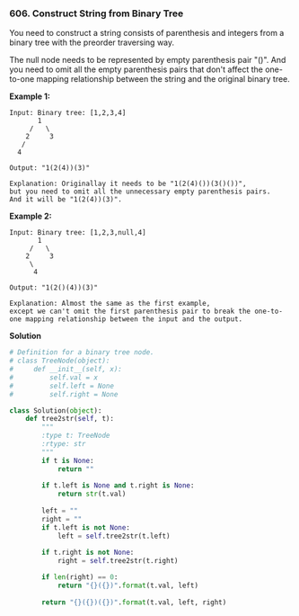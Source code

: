 ### 606. Construct String from Binary Tree

You need to construct a string consists of parenthesis and integers from a binary tree with the preorder traversing way.

The null node needs to be represented by empty parenthesis pair "()". And you need to omit all the empty parenthesis pairs that don't affect the one-to-one mapping relationship between the string and the original binary tree.

**Example 1:**
```
Input: Binary tree: [1,2,3,4]
       1
     /   \
    2     3
   /    
  4     

Output: "1(2(4))(3)"

Explanation: Originallay it needs to be "1(2(4)())(3()())", 
but you need to omit all the unnecessary empty parenthesis pairs. 
And it will be "1(2(4))(3)".
```

**Example 2:**
```
Input: Binary tree: [1,2,3,null,4]
       1
     /   \
    2     3
     \  
      4 

Output: "1(2()(4))(3)"

Explanation: Almost the same as the first example, 
except we can't omit the first parenthesis pair to break the one-to-one mapping relationship between the input and the output.
```

**Solution**
```Python
# Definition for a binary tree node.
# class TreeNode(object):
#     def __init__(self, x):
#         self.val = x
#         self.left = None
#         self.right = None

class Solution(object):
    def tree2str(self, t):
        """
        :type t: TreeNode
        :rtype: str
        """
        if t is None:
            return ""
            
        if t.left is None and t.right is None:
            return str(t.val)
        
        left = ""
        right = ""
        if t.left is not None:
            left = self.tree2str(t.left)
        
        if t.right is not None:
            right = self.tree2str(t.right)

        if len(right) == 0:
            return "{}({})".format(t.val, left)
        
        return "{}({})({})".format(t.val, left, right)
```